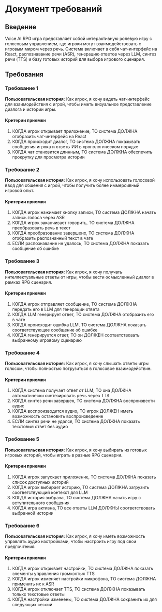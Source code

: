 # Документ требований

## Введение

Voice AI RPG игра представляет собой интерактивную ролевую игру с голосовым управлением, где игроки могут взаимодействовать с игровым миром через речь. Система включает в себя чат-интерфейс на React, распознавание речи (ASR), генерацию ответов через LLM, синтез речи (TTS) и базу готовых историй для выбора игрового сценария.

## Требования

### Требование 1

**Пользовательская история:** Как игрок, я хочу видеть чат-интерфейс для взаимодействия с игрой, чтобы иметь визуальное представление диалога и истории игры.

#### Критерии приемки

1. КОГДА игрок открывает приложение, ТО система ДОЛЖНА отобразить чат-интерфейс на React
2. КОГДА происходит диалог, ТО система ДОЛЖНА показывать сообщения игрока и ответы ИИ в хронологическом порядке
3. КОГДА чат становится длинным, ТО система ДОЛЖНА обеспечить прокрутку для просмотра истории

### Требование 2

**Пользовательская история:** Как игрок, я хочу использовать голосовой ввод для общения с игрой, чтобы получить более иммерсивный игровой опыт.

#### Критерии приемки

1. КОГДА игрок нажимает кнопку записи, ТО система ДОЛЖНА начать запись голоса через ASR
2. КОГДА игрок заканчивает говорить, ТО система ДОЛЖНА преобразовать речь в текст
3. КОГДА преобразование завершено, ТО система ДОЛЖНА отобразить распознанный текст в чате
4. ЕСЛИ распознавание не удалось, ТО система ДОЛЖНА показать сообщение об ошибке

### Требование 3

**Пользовательская история:** Как игрок, я хочу получать интеллектуальные ответы от игры, чтобы вести осмысленный диалог в рамках RPG сценария.

#### Критерии приемки

1. КОГДА игрок отправляет сообщение, ТО система ДОЛЖНА передать его в LLM для генерации ответа
2. КОГДА LLM генерирует ответ, ТО система ДОЛЖНА отобразить его в чате
3. КОГДА происходит ошибка LLM, ТО система ДОЛЖНА показать соответствующее сообщение об ошибке
4. КОГДА генерируется ответ, ТО он ДОЛЖЕН соответствовать выбранному игровому сценарию

### Требование 4

**Пользовательская история:** Как игрок, я хочу слышать ответы игры голосом, чтобы полностью погрузиться в голосовое взаимодействие.

#### Критерии приемки

1. КОГДА система получает ответ от LLM, ТО она ДОЛЖНА автоматически синтезировать речь через TTS
2. КОГДА синтез речи завершен, ТО система ДОЛЖНА воспроизвести аудио
3. КОГДА воспроизводится аудио, ТО игрок ДОЛЖЕН иметь возможность остановить воспроизведение
4. ЕСЛИ синтез речи не удался, ТО система ДОЛЖНА показать текстовый ответ без аудио

### Требование 5

**Пользовательская история:** Как игрок, я хочу выбирать из готовых игровых историй, чтобы играть в разные RPG сценарии.

#### Критерии приемки

1. КОГДА игрок запускает приложение, ТО система ДОЛЖНА показать список доступных историй
2. КОГДА игрок выбирает историю, ТО система ДОЛЖНА загрузить соответствующий контекст для LLM
3. КОГДА история выбрана, ТО система ДОЛЖНА начать игру с вступительного сообщения
4. КОГДА игра активна, ТО все ответы LLM ДОЛЖНЫ соответствовать выбранной истории

### Требование 6

**Пользовательская история:** Как игрок, я хочу иметь возможность управлять аудио настройками, чтобы настроить игру под свои предпочтения.

#### Критерии приемки

1. КОГДА игрок открывает настройки, ТО система ДОЛЖНА показать элементы управления громкостью TTS
2. КОГДА игрок изменяет настройки микрофона, ТО система ДОЛЖНА применить их к ASR
3. КОГДА игрок отключает TTS, ТО система ДОЛЖНА показывать только текстовые ответы
4. КОГДА настройки изменены, ТО система ДОЛЖНА сохранить их для следующих сессий